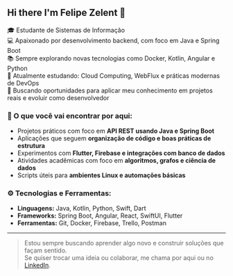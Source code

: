 ## Hi there I'm Felipe Zelent 👋

🎓 Estudante de Sistemas de Informação  
💻 Apaixonado por desenvolvimento backend, com foco em Java e Spring Boot  
📚 Sempre explorando novas tecnologias como Docker, Kotlin, Angular e Python  
🌱 Atualmente estudando: Cloud Computing, WebFlux e práticas modernas de DevOps  
🚀 Buscando oportunidades para aplicar meu conhecimento em projetos reais e evoluir como desenvolvedor

### 💼 O que você vai encontrar por aqui:
- Projetos práticos com foco em **API REST usando Java e Spring Boot**
- Aplicações que seguem **organização de código e boas práticas de estrutura**
- Experimentos com **Flutter, Firebase e integrações com banco de dados**
- Atividades acadêmicas com foco em **algoritmos, grafos e ciência de dados**
- Scripts úteis para **ambientes Linux e automações básicas**


### ⚙️ Tecnologias e Ferramentas:
- **Linguagens:** Java, Kotlin, Python, Swift, Dart
- **Frameworks:** Spring Boot, Angular, React, SwiftUI, Flutter
- **Ferramentas:** Git, Docker, Firebase, Trello, Postman

---

> Estou sempre buscando aprender algo novo e construir soluções que façam sentido.  
Se quiser trocar uma ideia ou colaborar, me chama por aqui ou no [LinkedIn](https://www.linkedin.com/in/felipezelent/).

